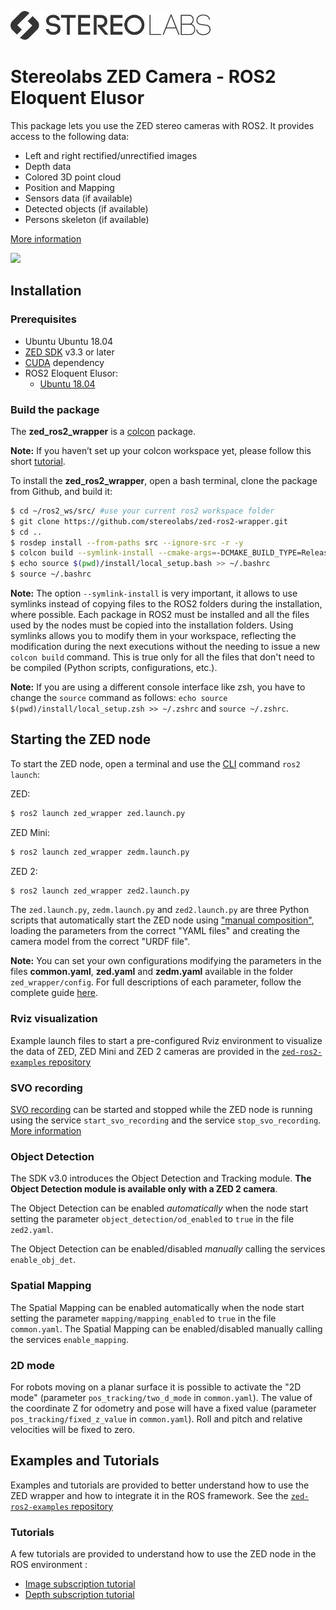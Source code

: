 ![](./images/Picto+STEREOLABS_Black.jpg)

# Stereolabs ZED Camera - ROS2 Eloquent Elusor

This package lets you use the ZED stereo cameras with ROS2. It provides access to the following data:

  - Left and right rectified/unrectified images
  - Depth data
  - Colored 3D point cloud
  - Position and Mapping
  - Sensors data (if available)
  - Detected objects (if available)
  - Persons skeleton (if available)

[More information](https://www.stereolabs.com/docs/ros2/getting-started/)

![](https://cdn.stereolabs.com/docs/ros/images/PointCloud_Depth_ROS.jpg)

## Installation

### Prerequisites

- Ubuntu Ubuntu 18.04
- [ZED SDK](https://www.stereolabs.com/developers/release/latest/) v3.3 or later
- [CUDA](https://developer.nvidia.com/cuda-downloads) dependency
- ROS2 Eloquent Elusor: 
  - [Ubuntu 18.04](https://index.ros.org/doc/ros2/Installation/Eloquent/Linux-Development-Setup/)

### Build the package

The **zed_ros2_wrapper** is a [colcon](http://design.ros2.org/articles/build_tool.html) package. 

**Note:** If you haven’t set up your colcon workspace yet, please follow this short [tutorial](https://index.ros.org/doc/ros2/Tutorials/Colcon-Tutorial/). 

To install the **zed_ros2_wrapper**, open a bash terminal, clone the package from Github, and build it:

```bash
$ cd ~/ros2_ws/src/ #use your current ros2 workspace folder
$ git clone https://github.com/stereolabs/zed-ros2-wrapper.git
$ cd ..
$ rosdep install --from-paths src --ignore-src -r -y
$ colcon build --symlink-install --cmake-args=-DCMAKE_BUILD_TYPE=Release
$ echo source $(pwd)/install/local_setup.bash >> ~/.bashrc
$ source ~/.bashrc
```

**Note:** The option `--symlink-install` is very important, it allows to use symlinks instead of copying files to the ROS2 folders during the installation, where possible. Each package in ROS2 must be installed and all the files used by the nodes must be copied into the installation folders. Using symlinks allows you to modify them in your workspace, reflecting the modification during the next executions without the needing to issue a new `colcon build` command. This is true only for all the files that don't need to be compiled (Python scripts, configurations, etc.).

**Note:** If you are using a different console interface like zsh, you have to change the `source` command as follows: `echo source $(pwd)/install/local_setup.zsh >> ~/.zshrc` and `source ~/.zshrc`.

## Starting the ZED node

To start the ZED node, open a terminal and use the [CLI](https://index.ros.org/doc/ros2/Tutorials/Introspection-with-command-line-tools/) command `ros2 launch`:

ZED:
```bash
$ ros2 launch zed_wrapper zed.launch.py
```

ZED Mini:
```bash
$ ros2 launch zed_wrapper zedm.launch.py
```

ZED 2:
```bash
$ ros2 launch zed_wrapper zed2.launch.py
```

The `zed.launch.py`, `zedm.launch.py` and `zed2.launch.py` are three Python scripts that automatically start the ZED node using ["manual composition"](https://index.ros.org/doc/ros2/Tutorials/Composition/), loading the parameters from the correct "YAML files" and creating the camera model from the correct "URDF file".

**Note:** You can set your own configurations modifying the parameters in the files **common.yaml**, **zed.yaml** and **zedm.yaml** available in the folder `zed_wrapper/config`.
For full descriptions of each parameter, follow the complete guide [here](https://www.stereolabs.com/docs/ros2/zed_node#configuration-parameters).

### Rviz visualization
Example launch files to start a pre-configured Rviz environment to visualize the data of ZED, ZED Mini and ZED 2 cameras are provided in the [`zed-ros2-examples` repository](https://github.com/stereolabs/zed-ros2-examples/tree/master/zed_display_rviz)
    
### SVO recording
[SVO recording](https://www.stereolabs.com/docs/video/#video-recording) can be started and stopped while the ZED node is running using the service `start_svo_recording` and the service `stop_svo_recording`.
[More information](https://www.stereolabs.com/docs/ros/zed_node/#services)

### Object Detection
The SDK v3.0 introduces the Object Detection and Tracking module. **The Object Detection module is available only with a ZED 2 camera**. 

The Object Detection can be enabled *automatically* when the node start setting the parameter `object_detection/od_enabled` to `true` in the file `zed2.yaml`.

The Object Detection can be enabled/disabled *manually* calling the services `enable_obj_det`.

### Spatial Mapping
The Spatial Mapping can be enabled automatically when the node start setting the parameter `mapping/mapping_enabled` to `true` in the file `common.yaml`.
The Spatial Mapping can be enabled/disabled manually calling the services `enable_mapping`.

### 2D mode
For robots moving on a planar surface it is possible to activate the "2D mode" (parameter `pos_tracking/two_d_mode` in `common.yaml`). 
The value of the coordinate Z for odometry and pose will have a fixed value (parameter `pos_tracking/fixed_z_value` in `common.yaml`). 
Roll and pitch and relative velocities will be fixed to zero.

## Examples and Tutorials
Examples and tutorials are provided to better understand how to use the ZED wrapper and how to integrate it in the ROS framework.
See the [`zed-ros2-examples` repository](https://github.com/stereolabs/zed-ros2-examples)

### Tutorials

A few tutorials are provided to understand how to use the ZED node in the ROS environment :

 - [Image subscription tutorial](https://github.com/stereolabs/zed-ros2-examples/tree/master/tutorials/zed_video_sub_tutorial/README.md)
 - [Depth subscription tutorial](https://github.com/stereolabs/zed-ros2-examples/tree/master/tutorials/zed_depth_sub_tutorial/README.md)
